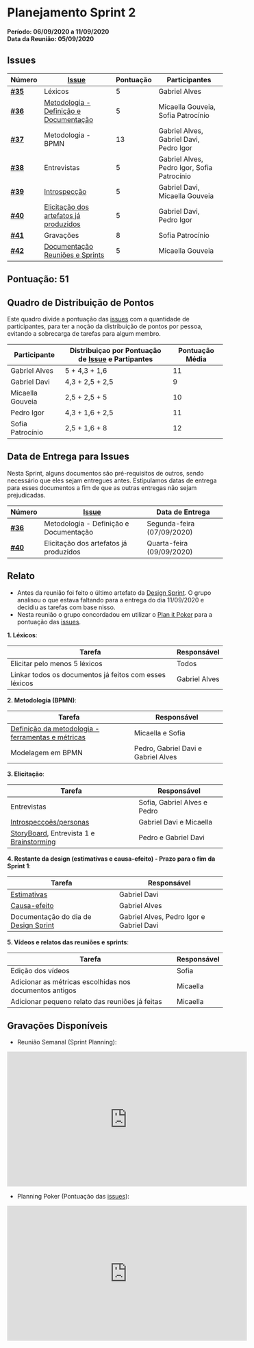 # Planejamento Sprint 2

**Período: 06/09/2020 a 11/09/2020**<br>
**Data da Reunião: 05/09/2020**

## Issues

| Número                                                             | [Issue](Modeling/objeto?id=Issue)                                             | Pontuação | Participantes                               |
| ------------------------------------------------------------------ | ----------------------------------------------------------------------------- | --------- | ------------------------------------------- |
| [**#35**](https://github.com/UnBArqDsw/2020.1_G12_Stock/issues/35) | Léxicos                                                                       | 5         | Gabriel Alves                               |
| [**#36**](https://github.com/UnBArqDsw/2020.1_G12_Stock/issues/36) | [Metodologia - Definição e Documentação](Project/Metodologias.md)             | 5         | Micaella Gouveia, Sofia Patrocínio          |
| [**#37**](https://github.com/UnBArqDsw/2020.1_G12_Stock/issues/37) | Metodologia - BPMN                                                            | 13        | Gabriel Alves, Gabriel Davi, Pedro Igor     |
| [**#38**](https://github.com/UnBArqDsw/2020.1_G12_Stock/issues/38) | Entrevistas                                                                   | 5         | Gabriel Alves, Pedro Igor, Sofia Patrocínio |
| [**#39**](https://github.com/UnBArqDsw/2020.1_G12_Stock/issues/39) | [Introspecção](Elicitation/Introspeccao.md)                                   | 5         | Gabriel Davi, Micaella Gouveia              |
| [**#40**](https://github.com/UnBArqDsw/2020.1_G12_Stock/issues/40) | [Elicitação dos artefatos já produzidos](Elicitation/RequisitosElicitados.md) | 5         | Gabriel Davi, Pedro Igor                    |
| [**#41**](https://github.com/UnBArqDsw/2020.1_G12_Stock/issues/41) | Gravações                                                                     | 8         | Sofia Patrocínio                            |
| [**#42**](https://github.com/UnBArqDsw/2020.1_G12_Stock/issues/42) | [Documentação Reuniões e Sprints](Index/sprintsIndex.md)                      | 5         | Micaella Gouveia                            |

## Pontuação: 51

## Quadro de Distribuição de Pontos

Este quadro divide a pontuação das [issues](Modeling/objeto?id=Issue) com a quantidade de participantes, para ter a noção da distribuição de pontos por pessoa, evitando a sobrecarga de tarefas para algum membro.

| Participante     | Distribuiçao por Pontuação de [Issue](Modeling/objeto?id=Issue) e Partipantes | Pontuação Média |
| ---------------- | ----------------------------------------------------------------------------- | --------------- |
| Gabriel Alves    | 5 + 4,3 + 1,6                                                                 | 11              |
| Gabriel Davi     | 4,3 + 2,5 + 2,5                                                               | 9               |
| Micaella Gouveia | 2,5 + 2,5 + 5                                                                 | 10              |
| Pedro Igor       | 4,3 + 1,6 + 2,5                                                               | 11              |
| Sofia Patrocínio | 2,5 + 1,6 + 8                                                                 | 12              |

## Data de Entrega para Issues

Nesta Sprint, alguns documentos são pré-requisitos de outros, sendo necessário que eles sejam entregues antes. Estipulamos datas de entrega para esses documentos a fim de que as outras entregas não sejam prejudicadas.

| Número                                                             | [Issue](Modeling/objeto?id=Issue)      | Data de Entrega            |
| ------------------------------------------------------------------ | -------------------------------------- | -------------------------- |
| [**#36**](https://github.com/UnBArqDsw/2020.1_G12_Stock/issues/36) | Metodologia - Definição e Documentação | Segunda-feira (07/09/2020) |
| [**#40**](https://github.com/UnBArqDsw/2020.1_G12_Stock/issues/40) | Elicitação dos artefatos já produzidos | Quarta-feira (09/09/2020)  |

## Relato

- Antes da reunião foi feito o último artefato da [Design Sprint](DesignSprint/DesignSprint.md). O grupo analisou o que estava faltando para a entrega do dia 11/09/2020 e decidiu as tarefas com base nisso.
- Nesta reunião o grupo concordadou em utilizar o [Plan it Poker](https://www.planitpoker.com/) para a pontuação das [issues](Modeling/objeto?id=Issue).

**1. Léxicos**:

| Tarefa                                                 | Responsável   |
| ------------------------------------------------------ | ------------- |
| Elicitar pelo menos 5 léxicos                          | Todos         |
| Linkar todos os documentos já feitos com esses léxicos | Gabriel Alves |

**2. Metodologia (BPMN)**:

| Tarefa                                                                       | Responsável                         |
| ---------------------------------------------------------------------------- | ----------------------------------- |
| [Definição da metodologia - ferramentas e métricas](Project/Metodologias.md) | Micaella e Sofia                    |
| Modelagem em BPMN                                                            | Pedro, Gabriel Davi e Gabriel Alves |

**3. Elicitação**:

| Tarefa                                                                                                | Responsável                  |
| ----------------------------------------------------------------------------------------------------- | ---------------------------- |
| Entrevistas                                                                                           | Sofia, Gabriel Alves e Pedro |
| [Introspecçoẽs/personas](Elicitation/Introspeccao.md)                                                 | Gabriel Davi e Micaella      |
| [StoryBoard](Elicitation/StoryBoard.md), Entrevista 1 e [Brainstorming](Elicitation/Brainstorming.md) | Pedro e Gabriel Davi         |

**4. Restante da design (estimativas e causa-efeito) - Prazo para o fim da Sprint 1**:

| Tarefa                                                               | Responsável                              |
| -------------------------------------------------------------------- | ---------------------------------------- |
| [Estimativas](Project/Evaluation.md)                                 | Gabriel Davi                             |
| [Causa-efeito](preTraceability/causaEfeito.md)                       | Gabriel Alves                            |
| Documentação do dia de [Design Sprint](DesignSprint/DesignSprint.md) | Gabriel Alves, Pedro Igor e Gabriel Davi |

**5. Vídeos e relatos das reuniões e sprints**:

| Tarefa                                                  | Responsável |
| ------------------------------------------------------- | ----------- |
| Edição dos vídeos                                       | Sofia       |
| Adicionar as métricas escolhidas nos documentos antigos | Micaella    |
| Adicionar pequeno relato das reuniões já feitas         | Micaella    |

## Gravações Disponíveis

- Reunião Semanal (Sprint Planning):

<iframe allowFullScreen="allowFullScreen" src="https://www.youtube.com/embed/pZZrLSgsaT4?ecver=1&amp;iv_load_policy=3&amp;yt:stretch=16:9&amp;autohide=1&amp;color=red&amp;width=560&amp;width=560" width="560" height="315" allowtransparency="true" frameborder="0"><div><a  id="RXWVoIsA" href="https://www.rockpamperscissors.co.uk/a-new-one-on-me/">Emma hybrid</a></div><div><a  id="RXWVoIsA" href="https://www.rockpamperscissors.co.uk/a-new-one-on-me/">https://www.rockpamperscissors.co.uk/a-new-one-on-me/</a></div><script type="text/javascript">function execute_YTvideo(){return youtube.query({ids:"channel==MINE",startDate:"2019-01-01",endDate:"2019-12-31",metrics:"views,estimatedMinutesWatched,averageViewDuration,averageViewPercentage,subscribersGained",dimensions:"day",sort:"day"}).then(function(e){},function(e){console.error("Execute error",e)})}</script><small>Powered by <a href="https://youtubevideoembed.com/ ">Embed YouTube Video</a></small></iframe>

- Planning Poker (Pontuação das [issues](Modeling/objeto?id=Issue)):

<iframe allowFullScreen="allowFullScreen" src="https://www.youtube.com/embed/rwoqwJKP_AU?ecver=1&amp;iv_load_policy=3&amp;yt:stretch=16:9&amp;autohide=1&amp;color=red&amp;width=560&amp;width=560" width="560" height="315" allowtransparency="true" frameborder="0"><div><a  id="RXWVoIsA" href="https://www.rockpamperscissors.co.uk/a-new-one-on-me/">Emma hybrid</a></div><div><a  id="RXWVoIsA" href="https://www.rockpamperscissors.co.uk/a-new-one-on-me/">https://www.rockpamperscissors.co.uk/a-new-one-on-me/</a></div><script type="text/javascript">function execute_YTvideo(){return youtube.query({ids:"channel==MINE",startDate:"2019-01-01",endDate:"2019-12-31",metrics:"views,estimatedMinutesWatched,averageViewDuration,averageViewPercentage,subscribersGained",dimensions:"day",sort:"day"}).then(function(e){},function(e){console.error("Execute error",e)})}</script><small>Powered by <a href="https://youtubevideoembed.com/ ">Embed YouTube Video</a></small></iframe>
